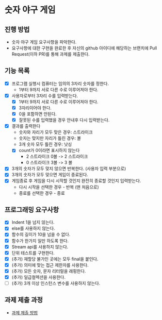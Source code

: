 # 숫자 야구 게임

## 진행 방법
* 숫자 야구 게임 요구사항을 파악한다.
* 요구사항에 대한 구현을 완료한 후 자신의 github 아이디에 해당하는 브랜치에 Pull Request(이하 PR)를 통해 과제를 제출한다.

## 기능 목록
- [x] 프로그램 실행시 컴퓨터는 임의의 3자리 숫자를 정한다.
    - 1부터 9까지 서로 다른 수로 이루어져야 한다.
- [x] 사용자로부터 3자리 수를 입력받는다.
    - [x] 1부터 9까지 서로 다른 수로 이루어져야 한다.
    - [x] 3자리이어야 한다.
    - [x] 0을 포함하면 안된다.
    - [x] 잘못된 수를 입력했을 경우 안내후 다시 입력받는다.
- [x] 결과를 출력한다
    - 숫자와 자리가 모두 맞은 경우: 스트라이크
    - 숫자는 맞지만 자리가 틀린 경우: 볼
    - 3개 숫자 모두 틀린 경우: 낫싱
    - [x] count가 0이라면 표시하지 않는다
        - 2 스트라이크 0볼 -> 2 스트라이크
        - 0 스트라이크 3볼 -> 3 볼
- [x] 3개의 숫자가 모두 맞지 않으면 반복한다. (사용자 입력 부분으로)
- [x] 3개의 숫자가 모두 맞으면 게임이 종료된다.
- [x] 게임종료 후 게임을 다시 시작할 것인지 완전히 종료할 것인지 입력받는다.
    - 다시 시작을 선택한 경우 - 반복 (맨 처음으로)
    - 종료를 선택한 경우 - 종료

## 프로그래밍 요구사항
- [x] Indent 1을 넘지 않는다.
- [x] else를 사용하지 않는다.
- [x] 함수의 길이가 10을 넘을 수 없다.
- [x] 함수가 한가지 일만 하도록 한다.
- [x] Stream api를 사용하지 않는다.
- [x] 단위 테스트를 구현한다.
- [x] (추가) 재할당 불가인 곳에는 모두 final을 붙인다.
- [x] (추가) 의미에 맞는 접근 제한자를 사용한다.
- [x] (추가) 모든 숫자, 문자 리터럴을 래핑한다.
- [x] (추가) 일급컬렉션을 사용한다.
- [ ] (추가) 3개 이상 인스턴스 변수를 사용하지 않는다.

## 과제 제출 과정
* [과제 제출 방법](https://github.com/next-step/nextstep-docs/tree/master/precourse)
